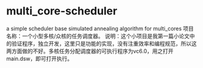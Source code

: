 # multi_core-scheduler
a simple scheduler base simulated annealing algorithm for multi_cores
项目名称：一个小型多核/众核的任务调度器。
说明：这个小项目是我第一篇小论文中的验证程序，独立开发，这里只是功能的实现，没有注重效率和编程规范，所以这两方面做的不好。多核任务分配调度器的可执行程序为vc6.0，用之打开main.dsw，即可打开执行。
